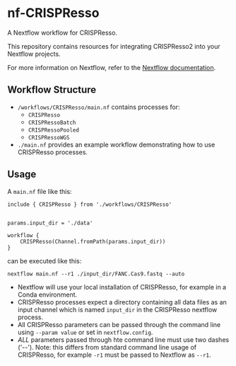 # nf-CRISPResso
A Nextflow workflow for CRISPResso.

This repository contains resources for integrating CRISPResso2 into your Nextflow projects.

For more information on Nextflow, refer to the [Nextflow documentation](https://www.nextflow.io/docs/latest/).

## Workflow Structure
- `/workflows/CRISPResso/main.nf` contains processes for:
  - `CRISPResso`
  - `CRISPRessoBatch`
  - `CRISPRessoPooled`
  - `CRISPRessoWGS`
- `./main.nf` provides an example workflow demonstrating how to use CRISPResso processes.

## Usage

A `main.nf` file like this:

```
include { CRISPResso } from './workflows/CRISPResso'


params.input_dir = './data'

workflow {
    CRISPResso(Channel.fromPath(params.input_dir))
}
```
can be executed like this:

```
nextflow main.nf --r1 ./input_dir/FANC.Cas9.fastq --auto
```

- Nextflow will use your local installation of CRISPResso, for example in a Conda environment.
- CRISPResso processes expect a directory containing all data files as an input channel which is named `input_dir` in the CRISPResso nextflow process.
- All CRISPResso parameters can be passed through the command line using `--param value` or set in `nextflow.config`.
- _ALL_ parameters passed through hte command line must use two dashes ('--'). Note: this differs from standard command line usage of CRISPResso, for example `-r1` must be passed to Nextflow as `--r1`.

